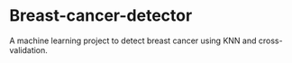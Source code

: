 # Breast-cancer-detector
A machine learning project to detect breast cancer using KNN and cross-validation.
